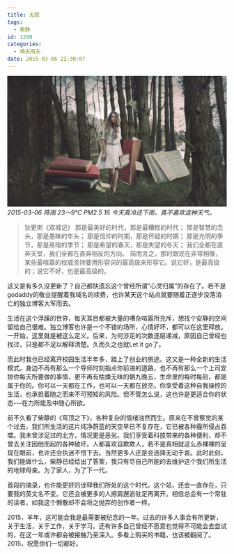 ```yaml
---
title: 无题
tags:
  - 柴静
id: 1290
categories:
  - 晴天雨天
date: 2015-03-06 22:30:07
---
```


[![](/images/none-2.jpg)](/images/none-2.jpg)
*2015-03-06  阵雨 23～9℃  PM2.5 16 今天真冷还下雨，真不喜欢这种天气。*
> 狄更斯《双城记》
> 那是最美好的时代，那是最糟糕的时代；
> 那是智慧的念头，那是愚昧的年头；
> 那是信仰的时期，那是怀疑的时期；
> 那是光明的季节，那是黑暗的季节；
> 那是希望的春天，那是失望的冬天；
> 我们全都在直奔天堂，我们全都在直奔相反的方向。
> 简而言之，那时跟现在非常相像，某些最喧嚣的权威坚持要用形容词的最高级来形容它。说它好，是最高级的；说它不好，也是最高级的。

这又是有多久没更新了？自己都快遗忘这个曾经所谓“心灵归属”的存在了。若不是godaddy的敬业提醒着我域名的续费，也许某天这个站点就要随着正逐步没落消亡的独立博客大军而去。

<!--more-->

生活在这个浮躁的世界，每天耳目都被大量的嘈杂喧嚣所充斥，想找个安静的空间留给自己很难。独立博客也许是一个不错的场所，心情好坏，都可以在这里释放。一开始，这里就是被这么定义。后来，为何涉足的次数逐层递减，原因自己曾经也找过，只是都不足以解释清楚。久而久之也就Let it go了。

而此时我也已经离开校园生活半年多，踏上了创业的旅途。这又是一种全新的生活模式。身边不再有那么一个导师时刻指点你前进的道路，也不再有那么一个上司安排你每天所要做的事情，更不再有枯燥无味的朝九晚五，生命里的每时每刻，都是属于你的。你可以一天都在工作，也可以一天都在放空。你享受着这种自我操控的生活，也承担着随之而来不可预知的风险。但不管怎么说，这也许是更适合你的状态---在力所能及中随心所欲。

前不久看了柴静的《穹顶之下》，各种复杂的情绪油然而生。原来在不曾察觉的某个过去，我们所生活的这片纯净蔚蓝的天空早已不复存在，它已被各种霾所侵占吞噬。我未曾涉足过的北方，情况更是恶劣。我们享受着科技带来的各种便利，却不曾去关注因他而起的各种破坏。人都喜欢自欺欺人，若不是真相就这么赤裸裸的呈现在眼前，也许还会执迷不悟下去。当然更多人还是会选择无动于衷。此时此刻，我们能做什么，柴静已经给出了答案，我只有尽自己所能的去维护这个我们所生活的地球母亲。为了家人，为了下一代。

首段的摘录，也许能更好的诠释我们所处的这个时代。这个站，还会一直存在，只要我的英文名不变。它还会被更多的人擦肩邂逅驻足再离开。相信总会有一个常驻的读者，如我这个懒散却不会将之抛弃的创作者一样。

2015，羊年，这可能会我是最需要被纪念的一年。过去的许多人事会有所更新，关于生活，关于工作，关于学习。还有许多自己曾经不愿意也觉得不可能会去尝试的，在这一年或许都会被接触乃至深入。多看上购买的书籍，也该被翻阅了。2015，祝愿你们一切都好。

